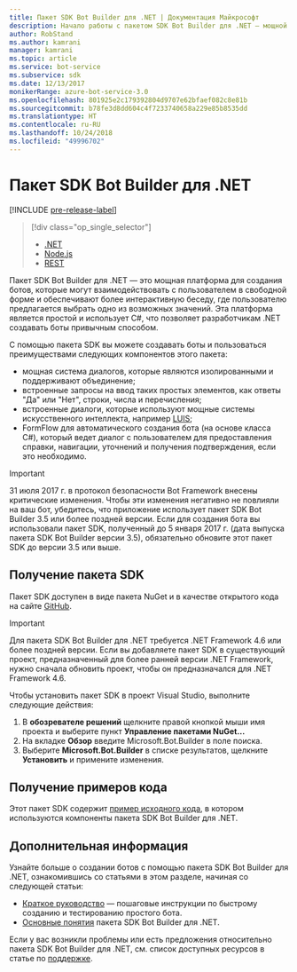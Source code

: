 ```yaml
---
title: Пакет SDK Bot Builder для .NET | Документация Майкрософт
description: Начало работы с пакетом SDK Bot Builder для .NET — мощной и простой в использовании платформой для создания ботов.
author: RobStand
ms.author: kamrani
manager: kamrani
ms.topic: article
ms.service: bot-service
ms.subservice: sdk
ms.date: 12/13/2017
monikerRange: azure-bot-service-3.0
ms.openlocfilehash: 801925e2c179392804d9707e62bfaef082c8e81b
ms.sourcegitcommit: b78fe3d8dd604c4f7233740658a229e85b8535dd
ms.translationtype: HT
ms.contentlocale: ru-RU
ms.lasthandoff: 10/24/2018
ms.locfileid: "49996702"
---
```

# <a name="bot-builder-sdk-for-net"></a>Пакет SDK Bot Builder для .NET

[!INCLUDE [pre-release-label](../includes/pre-release-label-v3.md)]

> [!div class="op_single_selector"]
> - [.NET](../dotnet/bot-builder-dotnet-overview.md)
> - [Node.js](../nodejs/bot-builder-nodejs-overview.md)
> - [REST](../rest-api/bot-framework-rest-overview.md)

Пакет SDK Bot Builder для .NET — это мощная платформа для создания ботов, которые могут взаимодействовать с пользователем в свободной форме и обеспечивают более интерактивную беседу, где пользователю предлагается выбрать одно из возможных значений. Эта платформа является простой и использует C#, что позволяет разработчикам .NET создавать боты привычным способом.

С помощью пакета SDK вы можете создавать боты и пользоваться преимуществами следующих компонентов этого пакета: 

- мощная система диалогов, которые являются изолированными и поддерживают объединение;
- встроенные запросы на ввод таких простых элементов, как ответы "Да" или "Нет", строки, числа и перечисления;
- встроенные диалоги, которые используют мощные системы искусственного интеллекта, например <a href="http://luis.ai" target="_blank">LUIS</a>;
- FormFlow для автоматического создания бота (на основе класса C#), который ведет диалог с пользователем для предоставления справки, навигации, уточнений и получения подтверждения, если это необходимо.

> [!IMPORTANT]
> 31 июля 2017 г. в протокол безопасности Bot Framework внесены критические изменения. Чтобы эти изменения негативно не повлияли на ваш бот, убедитесь, что приложение использует пакет SDK Bot Builder 3.5 или более поздней версии. Если для создания бота вы использовали пакет SDK, полученный до 5 января 2017 г. (дата выпуска пакета SDK Bot Builder версии 3.5), обязательно обновите этот пакет SDK до версии 3.5 или выше.

## <a name="get-the-sdk"></a>Получение пакета SDK

Пакет SDK доступен в виде пакета NuGet и в качестве открытого кода на сайте <a href="https://github.com/Microsoft/BotBuilder" target="_blank">GitHub</a>.

> [!IMPORTANT]
> Для пакета SDK Bot Builder для .NET требуется .NET Framework 4.6 или более поздней версии. Если вы добавляете пакет SDK в существующий проект, предназначенный для более ранней версии .NET Framework, нужно сначала обновить проект, чтобы он предназначался для .NET Framework 4.6.

Чтобы установить пакет SDK в проект Visual Studio, выполните следующие действия:

1. В **обозревателе решений** щелкните правой кнопкой мыши имя проекта и выберите пункт **Управление пакетами NuGet…**
2. На вкладке **Обзор** введите Microsoft.Bot.Builder в поле поиска.
3. Выберите **Microsoft.Bot.Builder** в списке результатов, щелкните **Установить** и примените изменения.

## <a name="get-code-samples"></a>Получение примеров кода

Этот пакет SDK содержит [пример исходного кода](bot-builder-dotnet-samples.md), в котором используются компоненты пакета SDK Bot Builder для .NET.

## <a name="next-steps"></a>Дополнительная информация

Узнайте больше о создании ботов с помощью пакета SDK Bot Builder для .NET, ознакомившись со статьями в этом разделе, начиная со следующей статьи:

- [Краткое руководство](bot-builder-dotnet-quickstart.md) — пошаговые инструкции по быстрому созданию и тестированию простого бота.
- [Основные понятия](bot-builder-dotnet-concepts.md) пакета SDK Bot Builder для .NET.

Если у вас возникли проблемы или есть предложения относительно пакета SDK Bot Builder для .NET, см. список доступных ресурсов в статье по [поддержке](../bot-service-resources-links-help.md). 
